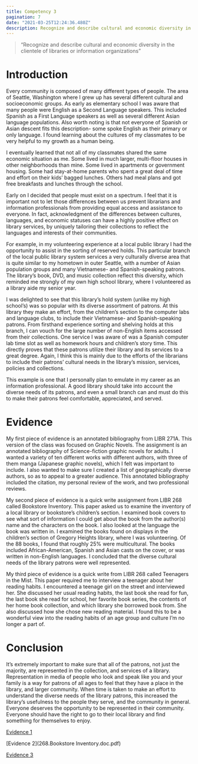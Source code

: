 ```yaml
---
title: Competency 3
pagination: 7
date: "2021-03-25T12:24:36.480Z"
description: Recognize and describe cultural and economic diversity in the clientele of libraries or information organizations
---
```


> “Recognize and describe cultural and economic diversity in the clientele of libraries or information organizations”



# Introduction



Every community is composed of many different types of people. The area of Seattle, Washington where I grew up has several different cultural and socioeconomic groups. As early as elementary school I was aware that many people were English as a Second Language speakers. This included Spanish as a First Language speakers as well as several different Asian language populations. Also worth noting is that not everyone of Spanish or Asian descent fits this description- some spoke English as their primary or only language. I found learning about the cultures of my classmates to be very helpful to my growth as a human being.



I eventually learned that not all of my classmates shared the same economic situation as me. Some lived in much larger, multi-floor houses in other neighborhoods than mine. Some lived in apartments or government housing. Some had stay-at-home parents who spent a great deal of time and effort on their kids’ bagged lunches. Others had meal plans and got free breakfasts and lunches through the school.



Early on I decided that people must exist on a spectrum. I feel that it is important not to let those differences between us prevent librarians and information professionals from providing equal access and assistance to everyone. In fact, acknowledgment of the differences between cultures, languages, and economic statuses can have a highly positive effect on library services, by uniquely tailoring their collections to reflect the languages and interests of their communities.



For example, in my volunteering experience at a local public library I had the opportunity to assist in the sorting of reserved holds. This particular branch of the local public library system services a very culturally diverse area that is quite similar to my hometown in outer Seattle, with a number of Asian population groups and many Vietnamese- and Spanish-speaking patrons. The library’s book, DVD, and music collection reflect this diversity, which reminded me strongly of my own high school library, where I volunteered as a library aide my senior year.



I was delighted to see that this library’s hold system (unlike my high school’s) was so popular with its diverse assortment of patrons. At this library they make an effort, from the children’s section to the computer labs and language clubs, to include their Vietnamese- and Spanish-speaking patrons. From firsthand experience sorting and shelving holds at this branch, I can vouch for the large number of non-English items accessed from their collections. One service I was aware of was a Spanish computer lab time slot as well as homework hours and children’s story time. This directly proves that these patrons utilize their library and its services to a great degree. Again, I think this is mainly due to the efforts of the librarians to include their patrons’ cultural needs in the library’s mission, services, policies and collections.



This example is one that I personally plan to emulate in my career as an information professional. A good library should take into account the diverse needs of its patrons, and even a small branch can and must do this to make their patrons feel comfortable, appreciated, and served.



# Evidence



My first piece of evidence is an annotated bibliography from LIBR 271A. This version of the class was focused on Graphic Novels. The assignment is an annotated bibliography of Science-fiction graphic novels for adults. I wanted a variety of ten different works with different authors, with three of them manga (Japanese graphic novels), which I felt was important to include. I also wanted to make sure I created a list of geographically diverse authors, so as to appeal to a greater audience. This annotated bibliography included the citation, my personal review of the work, and two professional reviews.



My second piece of evidence is a quick write assignment from LIBR 268 called Bookstore Inventory. This paper asked us to examine the inventory of a local library or bookstore’s children’s section. I examined book covers to see what sort of information I could get about the book from the author(s) name and the characters on the book. I also looked at the language the book was written in. I examined the books found on displays in the children’s section of Gregory Heights library, where I was volunteering. Of the 88 books, I found that roughly 25% were multicultural. The books included African-American, Spanish and Asian casts on the cover, or was written in non-English languages. I concluded that the diverse cultural needs of the library patrons were well represented.



My third piece of evidence is a quick write from LIBR 268 called Teenagers in the Mist. This paper required me to interview a teenager about her reading habits. I encountered a teenage girl on the street and interviewed her. She discussed her usual reading habits, the last book she read for fun, the last book she read for school, her favorite book series, the contents of her home book collection, and which library she borrowed book from. She also discussed how she chose new reading material. I found this to be a wonderful view into the reading habits of an age group and culture I’m no longer a part of.



# Conclusion



It’s extremely important to make sure that all of the patrons, not just the majority, are represented in the collection, and services of a library. Representation in media of people who look and speak like you and your family is a way for patrons of all ages to feel that they have a place in the library, and larger community. When time is taken to make an effort to understand the diverse needs of the library patrons, this increased the library’s usefulness to the people they serve, and the community in general. Everyone deserves the opportunity to be represented in their community. Everyone should have the right to go to their local library and find something for themselves to enjoy.


[Evidence 1](271A.Annotated_EBrown.doc.pdf)

[Evidence 2](268.Bookstore Inventory.doc.pdf)

[Evidence 3](268.Teenagers.doc.pdf)
